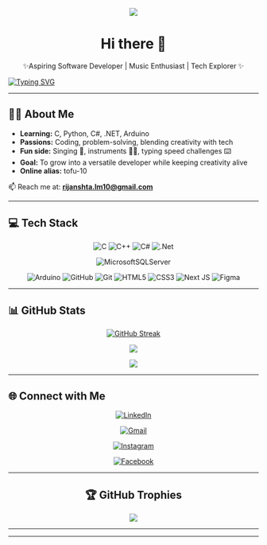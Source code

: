 <div align="center"> 
   
  ![](https://komarev.com/ghpvc/?username=tofu-10&abbreviated=true&base=0&label=PROFILE+VIEWS&style=for-the-badge)
   
# Hi there 👋  

✨Aspiring Software Developer | Music Enthusiast | Tech Explorer ✨  

</div>

[![Typing SVG](https://readme-typing-svg.demolab.com?font=Fira+Code&pause=1000&width=550&lines=Rijan+Shrestha+(tofu)+|+IT+Student+from+Nepal)](https://git.io/typing-svg)

---

## 👨‍💻 About Me  

- **Learning:** C, Python, C#, .NET, Arduino  
- **Passions:** Coding, problem-solving, blending creativity with tech  
- **Fun side:** Singing 🎤, instruments 🎸🥁, typing speed challenges ⌨️  
- **Goal:** To grow into a versatile developer while keeping creativity alive  
- **Online alias:** tofu-10  

📫 Reach me at: **rijanshta.lm10@gmail.com**  

---

## 💻 Tech Stack  

<div align="center">

![C](https://img.shields.io/badge/c-%2300599C.svg?style=for-the-badge&logo=c&logoColor=white) 
![C++](https://img.shields.io/badge/c++-%2300599C.svg?style=for-the-badge&logo=c%2B%2B&logoColor=white)
![C#](https://img.shields.io/badge/c%23-%23239120.svg?style=for-the-badge&logo=csharp&logoColor=white)
![.Net](https://img.shields.io/badge/.NET-5C2D91?style=for-the-badge&logo=.net&logoColor=white) 
<!-- ![Python](https://img.shields.io/badge/python-3670A0?style=for-the-badge&logo=python&logoColor=ffdd54) -->
![MicrosoftSQLServer](https://img.shields.io/badge/Microsoft%20SQL%20Server-CC2927?style=for-the-badge&logo=microsoft%20sql%20server&logoColor=white)

![Arduino](https://img.shields.io/badge/-Arduino-00979D?style=for-the-badge&logo=Arduino&logoColor=white)
![GitHub](https://img.shields.io/badge/github-%23121011.svg?style=for-the-badge&logo=github&logoColor=white) 
![Git](https://img.shields.io/badge/git-%23F05033.svg?style=for-the-badge&logo=git&logoColor=white)
![HTML5](https://img.shields.io/badge/html5-%23E34F26.svg?style=for-the-badge&logo=html5&logoColor=white)
![CSS3](https://img.shields.io/badge/css3-%231572B6.svg?style=for-the-badge&logo=css3&logoColor=white) 
![Next JS](https://img.shields.io/badge/Next-black?style=for-the-badge&logo=next.js&logoColor=white)
![Figma](https://img.shields.io/badge/figma-%23F24E1E.svg?style=for-the-badge&logo=figma&logoColor=white)

</div>

---

## 📊 GitHub Stats  

<div align="center">

[![GitHub Streak](https://streak-stats.demolab.com?user=tofu-10&theme=radical&border_radius=16&short_numbers=true)](https://git.io/streak-stats)  

![](https://github-readme-stats.vercel.app/api/top-langs/?username=tofu-10&theme=radical&hide_border=false&include_all_commits=false&count_private=false&layout=compact)  

![](https://github-readme-stats.vercel.app/api?username=tofu-10&show_icons=true&theme=radical)  

</div>

---

## 🌐 Connect with Me  

<div align="center">
   
[![LinkedIn](https://img.shields.io/badge/LinkedIn-%230077B5.svg?logo=linkedin&logoColor=white)](https://www.linkedin.com/in/rijan-shrestha-282880281/)  

[![Gmail](https://img.shields.io/badge/Gmail-D14836.svg?logo=gmail&logoColor=white)](mailto:rijanshta.lm10@gmail.com)  

[![Instagram](https://img.shields.io/badge/Instagram-%23E4405F.svg?logo=Instagram&logoColor=white)](https://www.instagram.com/rijanstha.10/)  

[![Facebook](https://img.shields.io/badge/Facebook-%231877F2.svg?logo=Facebook&logoColor=white)](https://www.facebook.com/rijan.shrestha.100911)  


</div>

---

<div align="center">

## 🏆 GitHub Trophies  

![](https://github-profile-trophy.vercel.app/?username=tofu-10&theme=radical&no-frame=false&no-bg=false&margin-w=4)

</div>

---
---
